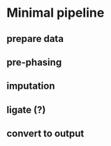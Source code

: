 # Minimal pipeline

## prepare data

## pre-phasing

## imputation

## ligate (?)

## convert to output
